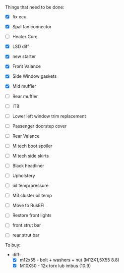 Things that need to be done:
- [x] fix ecu
- [x] Spal fan connector
- [ ] Heater Core
- [x] LSD diff
- [x] new starter
- [x] Front Valance
- [x] Side Window gaskets
- [x] Mid muffler
- [ ] Rear muffler
- [ ] ITB
- [ ] Lower left window trim replacement
- [ ] Passenger doorstep cover
- [ ] Rear Valance
- [ ] M tech boot spoiler
- [ ] M tech side skirts
- [ ] Black headliner
- [ ] Upholstery
- [ ] oil temp/pressure
- [ ] M3 cluster oil temp
- [ ] Move to RusEFI
- [ ] Restore front lights
- [ ] front strut bar
- [ ] rear strut bar


To buy:
- diff:
  - [x] m12x55 - bolt + washers + nut (M12X1,5X55 8.8)
  - [x] M10X50 - 12x torx lub imbus (10.9)
